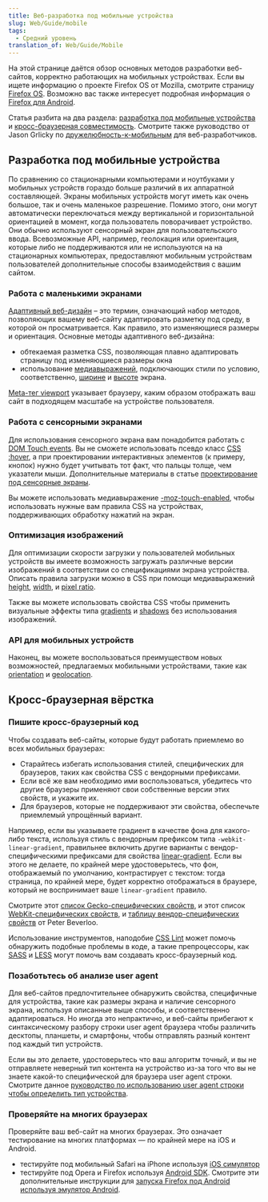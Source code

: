 ```yaml
---
title: Веб-разработка под мобильные устройства
slug: Web/Guide/mobile
tags:
  - Средний уровень
translation_of: Web/Guide/Mobile
---
```


На этой странице даётся обзор основных методов разработки веб-сайтов, корректно работающих на мобильных устройствах. Если вы ищете информацию о проекте Firefox OS от Mozilla, смотрите страницу [Firefox OS](/ru/docs/Archive/B2G_OS). Возможно вас также интересует подробная информация о [Firefox для Android](/ru/docs/Mozilla/Firefox_%D0%B4%D0%BB%D1%8F_Android).

Статья разбита на два раздела: [разработка под мобильные устройства](#разработка_под_мобильные_устройства) и [кросс-браузерная совместимость](#кросс_браузерная_вёрстка).
Смотрите также руководство от Jason Grlicky по [дружелюбность-к-мобильным](/ru/docs/Web_Development/Mobile/Mobile-friendliness) для веб-разработчиков.

## Разработка под мобильные устройства

По сравнению со стационарными компьютерами и ноутбуками у мобильных устройств гораздо больше различий в их аппаратной составляющей. Экраны мобильных устройств могут иметь как очень большое, так и очень маленькое разрешение. Помимо этого, они могут автоматически переключаться между вертикальной и горизонтальной ориентацией в момент, когда пользователь поворачивает устройство. Они обычно используют сенсорный экран для пользовательского ввода. Всевозможные API, например, геолокация или ориентация, которые либо не поддерживаются или не используются на на стационарных компьютерах, предоставляют мобильным устройствам пользователей дополнительные способы взаимодействия с вашим сайтом.

### Работа с маленькими экранами

[Адаптивный веб-дизайн](/ru/docs/Web/Guide/Responsive_design) – это термин, означающий набор методов, позволяющих вашему веб-сайту адаптировать разметку под среду, в которой он просматривается. Как правило, это изменяющиеся размеры и ориентация. Основные методы адаптивного веб-дизайна:

- обтекаемая разметка CSS, позволяющая плавно адаптировать страницу под изменяющиеся размеры окна
- использование [медиавыражений](/en/CSS/Media_queries), подключающих стили по условию, соответственно, [ширине](/en/CSS/Media_queries#width) и [высоте](/en/CSS/Media_queries#height) экрана.

[Meta-тег viewport](/ru/docs/Mozilla/Mobile/Viewport_meta_tag) указывает браузеру, каким образом отображать ваш сайт в подходящем масштабе на устройстве пользователя.

### Работа с сенсорными экранами

Для использования сенсорного экрана вам понадобится работать с [DOM Touch events](/en/DOM/Touch_events). Вы не сможете использовать псевдо класс [CSS :hover](/ru/docs/Web/CSS/:hover), а при проектировании интерактивных элементов (к примеру, кнопок) нужно будет учитывать тот факт, что пальцы толще, чем указатели мыши. Дополнительные материалы в статье [проектирование под сенсорные экраны](https://web.archive.org/web/20150520130912/http://www.whatcreative.co.uk/blog/tips/designing-for-touch-screen/).

Вы можете использовать медиавыражение [-moz-touch-enabled](/en/CSS/Media_queries#-moz-touch-enabled), чтобы использовать нужные вам правила CSS на устройствах, поддерживающих обработку нажатий на экран.

### Оптимизация изображений

Для оптимизации скорости загрузки у пользователей мобильных устройств вы имеете возможность загружать различные версии изображений в соответствии со спецификациями экрана устройства. Описать правила загрузки можно в CSS при помощи медиавыражений [height](/en/CSS/Media_queries#height), [width](/en/CSS/Media_queries#width), и [pixel ratio](/en/CSS/Media_queries#-moz-device-pixel-ratio).

Также вы можете использовать свойства CSS чтобы применить визуальные эффекты типа [gradients](/en/CSS/Using_CSS_gradients) и [shadows](/En/CSS/Box-shadow) без использования изображений.

### API для мобильных устройств

Наконец, вы можете воспользоваться преимуществом новых возможностей, предлагаемых мобильными устройствами, такие как [orientation](/en/Detecting_device_orientation) и [geolocation](/En/Using_geolocation).

## Кросс-браузерная вёрстка

### Пишите кросс-браузерный код

Чтобы создавать веб-сайты, которые будут работать приемлемо во всех мобильных браузерах:

- Старайтесь избегать использования стилей, специфических для браузеров, таких как свойства CSS с вендорными префиксами.
- Если всё же вам необходимо ими воспользоваться, убедитесь что другие браузеры применяют свои собственные версии этих свойств, и укажите их.
- Для браузеров, которые не поддерживают эти свойства, обеспечьте приемлемый упрощённый вариант.

Например, если вы указываете градиент в качестве фона для какого-либо текста, используя стиль с вендорным префиксом типа `-webkit-linear-gradient`, правильнее включить другие варианты с вендор-специфическими префиксами для свойства [linear-gradient](/en/CSS/linear-gradient). Если вы этого не делаете, по крайней мере удостоверьтесь, что фон, отображаемый по умолчанию, контрастирует с текстом: тогда страница, по крайней мере, будет корректно отображаться в браузере, который не воспринимает ваше `linear-gradient` правило.

Смотрите этот [список Gecko-специфических свойств](/en/CSS/CSS_Reference/Mozilla_Extensions), и этот список [WebKit-](/en/CSS/CSS_Reference/Webkit_Extensions)[специфических свойств](/en/CSS/CSS_Reference/Mozilla_Extensions), и [таблицу вендор-специфических свойств](http://peter.sh/experiments/vendor-prefixed-css-property-overview/) от Peter Beverloo.

Использование инструментов, наподобие [CSS Lint](http://csslint.net/) может помочь обнаружить подобные проблемы в коде, а такие препроцессоры, как [SASS](http://sass-lang.com/) и [LESS](http://lesscss.org/) могут помочь вам создавать кросс-браузерный код.

### Позаботьтесь об анализе user agent

Для веб-сайтов предпочтительнее обнаружить свойства, специфичные для устройства, такие как размеры экрана и наличие сенсорного экрана, используя описанные выше способы, и соответственно адаптироваться. Но иногда это непрактично, и веб-сайты прибегают к синтаксическому разбору строки user agent браузера чтобы различить десктопы, планшеты, и смартфоны, чтобы отправлять разный контент под каждый тип устройств.

Если вы это делаете, удостоверьтесь что ваш алгоритм точный, и вы не отправляете неверный тип контента на устройство из-за того что вы не знаете какой-то специфической для браузера user agent строки. Смотрите данное [руководство по использованию user agent строки чтобы определить тип устройства](/en/Browser_detection_using_the_user_agent#Mobile.2C_Tablet_or_Desktop).

### Проверяйте на многих браузерах

Проверяйте ваш веб-сайт на многих браузерах. Это означает тестирование на многих платформах — по крайней мере на iOS и Android.

- тестируйте под мобильный Safari на iPhone используя [iOS симулятор](https://developer.apple.com/devcenter/ios/index.action)
- тестируйте под Opera и Firefox используя [Android SDK](https://developer.android.com/sdk/index.html). Смотрите эти дополнительные инструкции для [запуска Firefox под Android используя эмулятор Android](https://wiki.mozilla.org/Mobile/Fennec/Android/Emulator).
